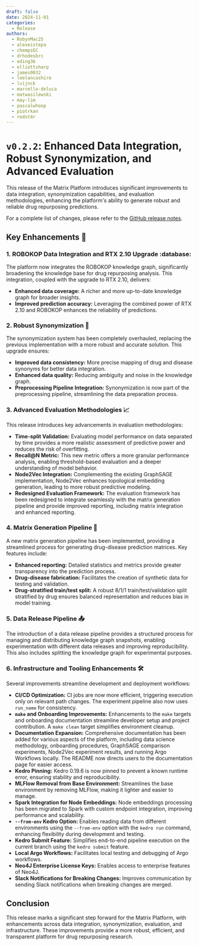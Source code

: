 ```yaml
---
draft: false 
date: 2024-11-01
categories:
  - Release
authors:
  - RobynMac25
  - alexeistepa
  - chempsEC
  - drhodesbrc
  - eding36
  - elliottsharp
  - james0032
  - leelancashire
  - lvijnck
  - marcello-deluca
  - matwasilewski
  - may-lim
  - pascalwhoop
  - piotrkan
  - redst4r
---
```


# `v0.2.2`: Enhanced Data Integration, Robust Synonymization, and Advanced Evaluation

This release of the Matrix Platform introduces significant improvements to data integration, synonymization capabilities, and evaluation methodologies, enhancing the platform's ability to generate robust and
reliable drug repurposing predictions.

<!-- more -->

For a complete list of changes, please refer to the [GitHub release notes](https://github.com/everycure-org/matrix/releases/tag/v0.2.2).

## Key Enhancements 🚀

### 1. ROBOKOP Data Integration and RTX 2.10 Upgrade :database:

The platform now integrates the ROBOKOP knowledge graph, significantly broadening the knowledge base for drug repurposing analysis.  This integration, coupled with the upgrade to RTX 2.10, delivers:

- **Enhanced data coverage:** A richer and more up-to-date knowledge graph for broader insights.
- **Improved prediction accuracy:** Leveraging the combined power of RTX 2.10 and ROBOKOP enhances the reliability of predictions.

### 2. Robust Synonymization 🔗

The synonymization system has been completely overhauled, replacing the previous implementation with a more robust and accurate solution.  This upgrade ensures:

- **Improved data consistency:** More precise mapping of drug and disease synonyms for better data integration.
- **Enhanced data quality:** Reducing ambiguity and noise in the knowledge graph.
- **Preprocessing Pipeline Integration:** Synonymization is now part of the preprocessing pipeline, streamlining the data preparation process.


### 3. Advanced Evaluation Methodologies 📈

This release introduces key advancements in evaluation methodologies:

- **Time-split Validation:**  Evaluating model performance on data separated by time provides a more realistic assessment of predictive power and reduces the risk of overfitting.
- **Recall@N Metric:** This new metric offers a more granular performance analysis, enabling threshold-based evaluation and a deeper understanding of model behavior.
- **Node2Vec Integration:** Complementing the existing GraphSAGE implementation, Node2Vec enhances topological embedding generation, leading to more robust predictive modeling.
- **Redesigned Evaluation Framework:**  The evaluation framework has been redesigned to integrate seamlessly with the matrix generation pipeline and provide improved reporting, including matrix integration
and enhanced reporting.

### 4. Matrix Generation Pipeline 🚧

A new matrix generation pipeline has been implemented, providing a streamlined process for generating drug-disease prediction matrices. Key features include:

- **Enhanced reporting:** Detailed statistics and metrics provide greater transparency into the prediction process.
- **Drug-disease fabrication:** Facilitates the creation of synthetic data for testing and validation.
- **Drug-stratified train/test split:** A robust 8/1/1 train/test/validation split stratified by drug ensures balanced representation and reduces bias in model training.


### 5. Data Release Pipeline 📤

The introduction of a data release pipeline provides a structured process for managing and distributing knowledge graph snapshots, enabling experimentation with different data releases and improving
reproducibility. This also includes splitting the knowledge graph for experimental purposes.

### 6. Infrastructure and Tooling Enhancements 🛠

Several improvements streamline development and deployment workflows:

- **CI/CD Optimization:** CI jobs are now more efficient, triggering execution only on relevant path changes. The experiment pipeline also now uses `run_name` for consistency.
- **`make` and Onboarding Improvements:** Enhancements to the `make` targets and onboarding documentation streamline developer setup and project contribution.  A `make clean` target simplifies environment
cleanup.
- **Documentation Expansion:** Comprehensive documentation has been added for various aspects of the platform, including data science methodology, onboarding procedures, GraphSAGE comparison experiments,
Node2Vec experiment results, and running Argo Workflows locally.  The README now directs users to the documentation page for easier access.
- **Kedro Pinning:** Kedro 0.19.6 is now pinned to prevent a known runtime error, ensuring stability and reproducibility.
- **MLFlow Removal from Base Environment:** Streamlines the base environment by removing MLFlow, making it lighter and easier to manage.
- **Spark Integration for Node Embeddings:** Node embeddings processing has been migrated to Spark with custom endpoint integration, improving performance and scalability.
- **`--from-env` Kedro Option:**  Enables reading data from different environments using the `--from-env` option with the `kedro run` command, enhancing flexibility during development and testing.
- **Kedro Submit Feature:**  Simplifies end-to-end pipeline execution on the current branch using the `kedro submit` feature.
- **Local Argo Workflows:**  Facilitates local testing and debugging of Argo workflows.
- **Neo4J Enterprise License Keys:** Enables access to enterprise features of Neo4J.
- **Slack Notifications for Breaking Changes:**  Improves communication by sending Slack notifications when breaking changes are merged.



## Conclusion

This release marks a significant step forward for the Matrix Platform, with enhancements across data integration, synonymization, evaluation, and infrastructure.  These improvements provide a more robust,
efficient, and transparent platform for drug repurposing research.
